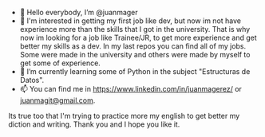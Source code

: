 - 👋 Hello everybody, I’m @juanmager
- 👀 I'm interested in getting my first job like dev, but now im not have experience more than the skills that I got in the university. That is why now im looking for a job like Trainee/JR, to get more experience and get better my skills as a dev.
In my last repos you can find all of my jobs. Some were made in the university and others were made by myself to get some of experience. 
- 🌱 I’m currently learning some of Python in the subject "Estructuras de Datos".
- 📫 You can find me in https://www.linkedin.com/in/juanmagerez/ or juanmagit@gmail.com.

Its true too that I'm trying to practice more my english to get better my diction and writing.
Thank you and I hope you like it.
